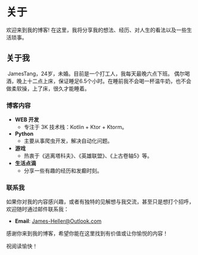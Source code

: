 # 关于

​欢迎来到我的博客! 在这里，我将分享我的想法、经历、对人生的看法以及一些生活琐事。

## 关于我

​    JamesTang，24岁，未婚。目前是一个打工人，我每天最晚六点下班。 偶尔喝酒，晚上十二点上床，保证睡足6.5个小时。在睡前我不会喝一杯温牛奶，也不会做柔软操，上了床，很久才能睡着。

### 博客内容

- **WEB 开发**
  - 专注于 3K 技术栈：Kotlin + Ktor + Ktorm。
- **Python**
  - 主要从事爬虫开发，解决自动化问题。
- **游戏**
  - 热衷于《逃离塔科夫》、《英雄联盟》、《上古卷轴5》等。
- **生活点滴**
  - 分享一些有趣的经历和发癫时刻。

### 联系我

如果你对我的内容感兴趣，或者有独特的见解想与我交流，甚至只是想打个招呼，欢迎随时通过邮件联系我：

- **Email**: <James-Heller@Outlook.com>

感谢你来到我的博客，希望你能在这里找到有价值或让你愉悦的内容！

祝阅读愉快！
